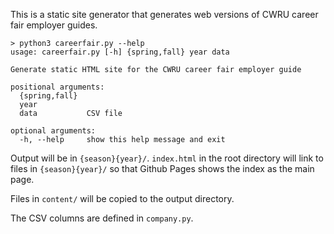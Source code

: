 This is a static site generator that generates web versions of CWRU career fair employer guides.


    > python3 careerfair.py --help
    usage: careerfair.py [-h] {spring,fall} year data

    Generate static HTML site for the CWRU career fair employer guide

    positional arguments:
      {spring,fall}
      year
      data           CSV file

    optional arguments:
      -h, --help     show this help message and exit

Output will be in `{season}{year}/`. `index.html` in the root directory will link to files in `{season}{year}/` so that Github Pages shows the index as the main page.

Files in `content/` will be copied to the output directory.

The CSV columns are defined in `company.py`.
